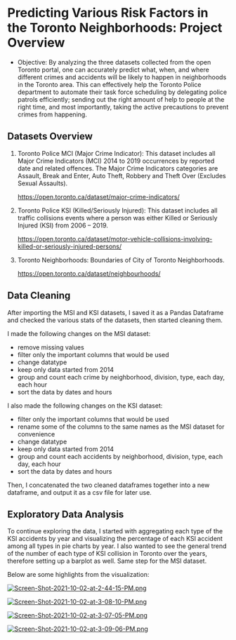 Predicting Various Risk Factors in the Toronto Neighborhoods: Project Overview
==============================================================================

* Objective: By analyzing the three datasets collected from the open Toronto portal, one can accurately predict what, when, and where different crimes and accidents will be likely to happen in neighborhoods in the Toronto area. This can effectively help the Toronto Police department to automate their task force scheduling by delegating police patrols efficiently; sending out the right amount of help to people at the right time, and most importantly, taking the active precautions to prevent crimes from happening. 


Datasets Overview 
----------------------------
1. Toronto Police MCI (Major Crime Indicator): This dataset includes all Major Crime Indicators (MCI) 2014 to 2019 occurrences by reported date and related offences. The Major Crime Indicators categories are Assault, Break and Enter, Auto Theft, Robbery and Theft Over (Excludes Sexual Assaults). 

   https://open.toronto.ca/dataset/major-crime-indicators/
   
2. Toronto Police KSI (Killed/Seriously Injured): This dataset includes all traffic collisions events where a person was either Killed or Seriously Injured (KSI) from 2006 – 2019.

   https://open.toronto.ca/dataset/motor-vehicle-collisions-involving-killed-or-seriously-injured-persons/

3. Toronto Neighborhoods: Boundaries of City of Toronto Neighborhoods. 

   https://open.toronto.ca/dataset/neighbourhoods/


Data Cleaning 
-------------
After importing the MSI and KSI datasets, I saved it as a Pandas Dataframe and checked the various stats of the datasets, then started cleaning them. 

I made the following changes on the MSI dataset: 
* remove missing values 
* filter only the important columns that would be used 
* change datatype 
* keep only data started from 2014
* group and count each crime by neighborhood, division, type, each day, each hour
* sort the data by dates and hours 

I also made the following changes on the KSI dataset: 
* filter only the important columns that would be used
* rename some of the columns to the same names as the MSI dataset for convenience 
* change datatype
* keep only data started from 2014
* group and count each accidents by neighborhood, division, type, each day, each hour
* sort the data by dates and hours 

Then, I concatenated the two cleaned dataframes together into a new dataframe, and output it as a csv file for later use. 


Exploratory Data Analysis 
-------------------------
To continue exploring the data, I started with aggregating each type of the KSI accidents by year and visualizing the percentage of each KSI accident among all types in pie charts by year. I also wanted to see the general trend of the number of each type of KSI collision in Toronto over the years, therefore setting up a barplot as well. Same step for the MSI dataset. 

Below are some highlights from the visualization: 

[![Screen-Shot-2021-10-02-at-2-44-15-PM.png](https://i.postimg.cc/0j7t7Vpg/Screen-Shot-2021-10-02-at-2-44-15-PM.png)](https://postimg.cc/Fksg4gWG)

[![Screen-Shot-2021-10-02-at-3-08-10-PM.png](https://i.postimg.cc/Qd6wSnW1/Screen-Shot-2021-10-02-at-3-08-10-PM.png)](https://postimg.cc/xXz61551)

[![Screen-Shot-2021-10-02-at-3-07-05-PM.png](https://i.postimg.cc/0QKTzdjm/Screen-Shot-2021-10-02-at-3-07-05-PM.png)](https://postimg.cc/MMxP4ByK)

[![Screen-Shot-2021-10-02-at-3-09-06-PM.png](https://i.postimg.cc/wjBbtcbv/Screen-Shot-2021-10-02-at-3-09-06-PM.png)](https://postimg.cc/2VPxMvYR)
